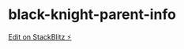 # black-knight-parent-info

[Edit on StackBlitz ⚡️](https://stackblitz.com/edit/black-knight-parent-info)
